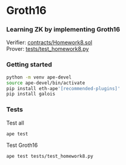 # Groth16

### Learning ZK by implementing Groth16  

Verifier: [contracts/Homework8.sol](contracts/Homework8.sol)  
Prover: [tests/test_homework8.py](tests/test_homework8.py)

### Getting started
```bash
python -m venv ape-devel
source ape-devel/bin/activate
pip install eth-ape'[recommended-plugins]'
pip install galois
```

### Tests
Test all
```bash
ape test
```
Test Groth16
```bash
ape test tests/test_homework8.py
```
